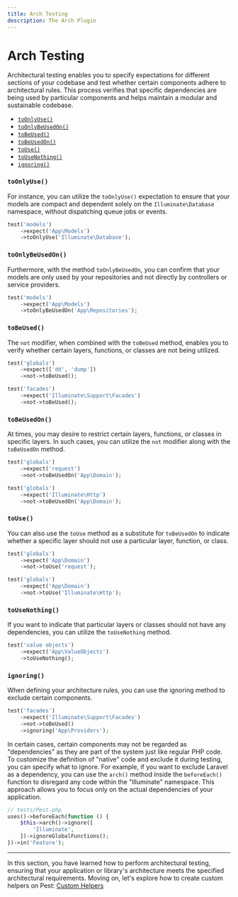 ```yaml
---
title: Arch Testing
description: The Arch Plugin
---
```


# Arch Testing

Architectural testing enables you to specify expectations for different sections of your codebase and test whether certain components adhere to architectural rules. This process verifies that specific dependencies are being used by particular components and helps maintain a modular and sustainable codebase.

<div class="collection-method-list" markdown="1">

- [`toOnlyUse()`](#expect-toOnlyUse)
- [`toOnlyBeUsedOn()`](#expect-toOnlyBeUsedOn)
- [`toBeUsed()`](#expect-toBeUsed)
- [`toBeUsedOn()`](#expect-toBeUsedOn)
- [`toUse()`](#expect-toUse)
- [`toUseNothing()`](#expect-toUseNothing)
- [`ignoring()`](#expect-ignoring)

</div>

<a name="expect-toOnlyUse"></a>
### `toOnlyUse()`

For instance, you can utilize the `toOnlyUse()` expectation to ensure that your models are compact and dependent solely on the `Illuminate\Database` namespace, without dispatching queue jobs or events.

```php
test('models')
    ->expect('App\Models')
    ->toOnlyUse('Illuminate\Database');
```

<a name="expect-toOnlyBeUsedOn"></a>
### `toOnlyBeUsedOn()`

Furthermore, with the method `toOnlyBeUsedOn`, you can confirm that your models are only used by your repositories and not directly by controllers or service providers.

```php
test('models')
    ->expect('App\Models')
    ->toOnlyBeUsedOn('App\Repositories');
```

<a name="expect-toBeUsed"></a>
### `toBeUsed()`

The `not` modifier, when combined with the `toBeUsed` method, enables you to verify whether certain layers, functions, or classes are not being utilized.

```php
test('globals')
    ->expect(['dd', 'dump'])
    ->not->toBeUsed();

test('facades')
    ->expect('Illuminate\Support\Facades')
    ->not->toBeUsed();
```

<a name="expect-toBeUsedOn"></a>
### `toBeUsedOn()`

At times, you may desire to restrict certain layers, functions, or classes in specific layers. In such cases, you can utilize the `not` modifier along with the `toBeUsedOn` method.

```php
test('globals')
    ->expect('request')
    ->not->toBeUsedOn('App\Domain');

test('globals')
    ->expect('Illuminate\Http')
    ->not->toBeUsedOn('App\Domain');
```

<a name="expect-toUse"></a>
### `toUse()`

You can also use the `toUse` method as a substitute for `toBeUsedOn` to indicate whether a specific layer should not use a particular layer, function, or class.

```php
test('globals')
    ->expect('App\Domain')
    ->not->toUse('request');

test('globals')
    ->expect('App\Domain')
    ->not->toUse('Illuminate\Http');
```

<a name="expect-toUseNothing"></a>
### `toUseNothing()`

If you want to indicate that particular layers or classes should not have any dependencies, you can utilize the `toUseNothing` method.

```php
test('value objects')
    ->expect('App\ValueObjects')
    ->toUseNothing();
```

<a name="expect-ignoring"></a>
### `ignoring()`

When defining your architecture rules, you can use the ignoring method to exclude certain components.

```php
test('facades')
    ->expect('Illuminate\Support\Facades')
    ->not->toBeUsed()
    ->ignoring('App\Providers');
```

In certain cases, certain components may not be regarded as "dependencies" as they are part of the system just like regular PHP code. To customize the definition of "native" code and exclude it during testing, you can specify what to ignore. For example, if you want to exclude Laravel as a dependency, you can use the `arch()` method inside the `beforeEach()` function to disregard any code within the "Illuminate" namespace. This approach allows you to focus only on the actual dependencies of your application.

```php
// tests/Pest.php
uses()->beforeEach(function () {
    $this->arch()->ignore([
        'Illuminate',
    ])->ignoreGlobalFunctions();
})->in('Feature');
```

---

In this section, you have learned how to perform architectural testing, ensuring that your application or library's architecture meets the specified architectural requirements. Moving on, let's explore how to create custom helpers on Pest: [Custom Helpers](/docs/custom-helpers)
